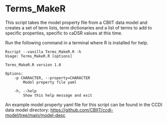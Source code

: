 # Terms_MakeR
This script takes the model property file from a CBIIT data model and creates a set of term lists, term dictionaries and a list of terms to add to specific properties, specific to caDSR values at this time.


Run the following command in a terminal where R is installed for help.
```
Rscript --vanilla Terms_MakeR.R -h
Usage: Terms_MakeR.R [options]

Terms_MakeR.R version 1.0

Options:
	-p CHARACTER, --property=CHARACTER
		Model property file yaml

	-h, --help
		Show this help message and exit
```

An example model property yaml file for this script can be found in the CCDI data model directory: https://github.com/CBIIT/ccdi-model/tree/main/model-desc
